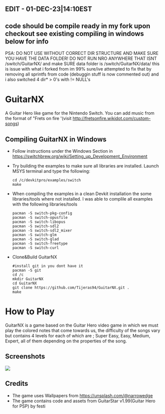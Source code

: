 EDIT - 01-DEC-23|14:10EST
-
code should be compile ready in my fork upon checkout
see existing compiling in windows below for info
-

PSA: 
DO NOT USE WITHOUT CORRECT DIR STRUCTURE AND MAKE SURE YOU HAVE THE DATA FOLDER! 
DO NOT RUN NRO ANYWHERE THAT ISNT /switch/GuitarNX/ and make SURE data folder is /switch/GuitarNX/data/
this is issue with what i forked from im 99% sure/ive attempted to fix that by removing all sprintfs from code (debuggin stuff is now commented out) and i also switched 4 dir* > 0's with != NULL's

# GuitarNX
A Guitar Hero like game for the Nintendo Switch.	You can add music from the format of "Frets on fire '(visit http://fretsonfire.wikidot.com/custom-songs)

## Compiling GuitarNX in Windows

* Follow instructions under the Windows Section in https://switchbrew.org/wiki/Setting_up_Development_Environment
* Try building the examples to make sure all libraries are installed. Launch MSYS terminal and type the following:
    ```Shell
    cd /c/devkitpro/examples/switch
    make
    ```
    
* When compiling the examples in a clean Devkit installation the some libraries/tools where not installed.
   I was able to complile all examples with the following libraries/tools
   ```Shell
   pacman -S switch-pkg-config
   pacman -S switch-opusfile
   pacman -S switch-libopus
   pacman -S switch-sdl2
   pacman -S switch-sdl2_mixer
   pacman -S switch-glm
   pacman -S switch-glad
   pacman -S switch-freetype
   pacman -S switch-curl
   ```

* Clone&Build GuitarNX 
   ```Shell
   #install git in you dont have it
   pacman -S git
   cd /c
   mkdir GuitarNX
   cd GuitarNX
   git clone https://github.com/Tijeras94/GuitarNX.git .
   make
    ```

# How to Play

GuitarNX is a game based on the Guitar Hero video game in which we must play the colored notes that come towards us, the difficulty of the songs vary but contains 4 levels for each of which are ; Super Easy, Easy, Medium, Expert, all of them depending on the properties of the song.

## Screenshots

![](/Screenshoots.png)

## Credits

* The game uses Wallpapers from https://unsplash.com/@narrowedge
* The game contains code and assets from GuitarStar v1.99(Guitar Hero for PSP) by festi


